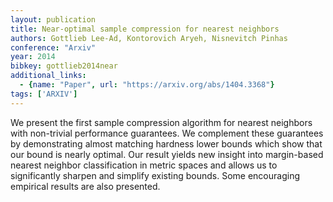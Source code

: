 ```yaml
---
layout: publication
title: Near-optimal sample compression for nearest neighbors
authors: Gottlieb Lee-Ad, Kontorovich Aryeh, Nisnevitch Pinhas
conference: "Arxiv"
year: 2014
bibkey: gottlieb2014near
additional_links:
  - {name: "Paper", url: "https://arxiv.org/abs/1404.3368"}
tags: ['ARXIV']
---
```

We present the first sample compression algorithm for nearest neighbors with non-trivial performance guarantees. We complement these guarantees by demonstrating almost matching hardness lower bounds which show that our bound is nearly optimal. Our result yields new insight into margin-based nearest neighbor classification in metric spaces and allows us to significantly sharpen and simplify existing bounds. Some encouraging empirical results are also presented.
